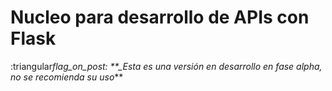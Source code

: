 # Nucleo para desarrollo de APIs con Flask

:triangular*flag_on_post: \*\*\_Esta es una versión en desarrollo en fase alpha, no se recomienda su uso*\*\*
